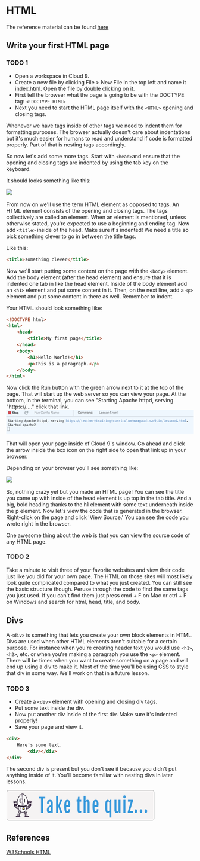 HTML 
========

The reference material can be found [here](https://github.com/OperationSpark/javascript-wiki/wiki/HTML-Intro)

## Write your first HTML page

### TODO 1

* Open a workspace in Cloud 9. 
* Create a new file by clicking File > New File in the top left and name it index.html. Open the file by double clicking on it.
* First tell the browser what the page is going to be with the DOCTYPE tag: `<!DOCTYPE HTML>`
* Next you need to start the HTML page itself with the `<HTML>` opening and closing tags.

Whenever we have tags inside of other tags we need to indent them for formatting purposes. The browser actually doesn't care about indentations but it's much easier for humans to 
read and understand if code is formatted properly. Part of that is nesting tags accordingly. 

So now let's add some more tags. 
Start with `<head>`and ensure that the opening and closing tags are indented by using the tab key on the keyboard. 

It should looks something like this:

<img src="http://i.imgur.com/BwZDmP9.png" />

From now on we'll use the term HTML element as opposed to tags. An HTML element consists of the opening and closing tags. The tags collectively are called an element. When an element is mentioned, unless otherwise stated, you're expected to use a beginning and ending tag.
Now add `<title>` inside of the head. Make sure it's indented! We need a title so pick something clever to go in between the title tags.

Like this: 
```html
<title>something clever</title>
```

Now we'll start putting some content on the page with the `<body>` element. Add the body element (after the head element) and ensure that it is indented one tab in like the head element. 
Inside of the body element add an `<h1>` element and put some content in it. Then, on the next line, add a `<p>` element and put some content in there as well. Remember to indent. 

Your HTML should look something like:

```HTML
<!DOCTYPE html>
<html>
    <head>
        <title>My first page</title>
    </head>
    <body>
        <h1>Hello World!</h1>
        <p>This is a paragraph.</p>
    </body>
</html>
```

Now click the Run button with the green arrow next to it at the top of the page. That will start up the web server so you can view your page. 
At the bottom, in the terminal, you can see "Starting Apache httpd, serving "https://...." click that link. 
<img src="https://github.com/OperationSpark/javascript-wiki/blob/master/images/run-terminal.png">


That will open your page inside of Cloud 9's window. 
Go ahead and click the arrow inside the box icon on the right side to open that link up in your browser. 

Depending on your browser you'll see something like:

<img src="http://i.imgur.com/XSNoC6u.png" />

So, nothing crazy yet but you made an HTML page! You can see the title you came up with inside of the head element is up top in the tab title. 
And a big, bold heading thanks to the h1 element with some text underneath inside the p element. Now let's view the code that is generated in the browser.
Right-click on the page and click 'View Source.' You can see the code you wrote right in the browser. 

One awesome thing about the web is that you can view the source code of any HTML page. 

### TODO 2
Take a minute to visit three of your favorite websites and view their code just like you did for your own page.
The HTML on those sites will most likely look quite complicated compared to what you just created. You can still see the basic structure though. Peruse through the code to find the same tags you just used.
If you can't find them just press cmd + F on Mac or ctrl + F on Windows and search for html, head, title, and body. 

## Divs

A `<div>` is something that lets you create your own block elements in HTML. Divs are used when other HTML elements aren't suitable for a certain purpose. 
For instance when you're creating header text you would use `<h1>`, `<h2>`, etc. or when you're making a paragraph you use the `<p>` element. There will be 
times when you want to create something on a page and will end up using a div to make it. Most of the time you'll be using CSS to style that div in some way. We'll 
work on that in a future lesson.

### TODO 3
* Create a `<div>` element with opening and closing div tags. 
* Put some text inside the div. 
* Now put another div inside of the first div. Make sure it's indented properly!
* Save your page and view it.

```HTML
<div>
    Here's some text.
        <div></div>
</div>
```

The second div is present but you don't see it because you didn't put anything inside of it. You'll become familiar with nesting divs in later lessons.

<a href="https://docs.google.com/forms/d/1XrMSTU5s7BAAWdwz5OY-Ec7POjGo4_W7sf7mMmfPa40/viewform?usp=send_form" target="_blank"><img src="https://raw.githubusercontent.com/OperationSpark/javascript-wiki/master/images/btn-quiz.png" alt="Take the quiz"></a>



## References

[W3Schools HTML](http://www.w3schools.com/html/html_intro.asp)

